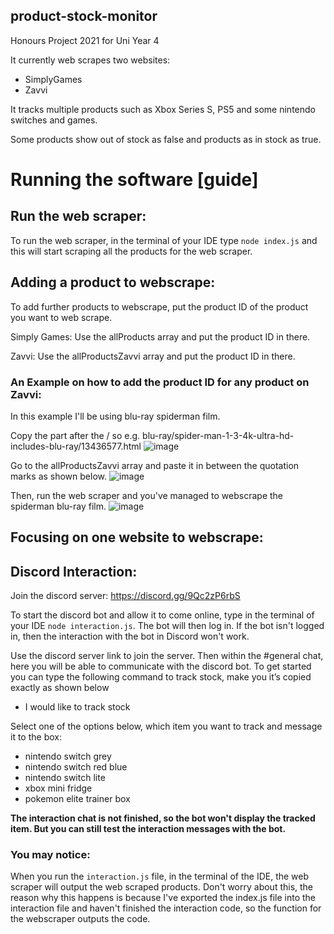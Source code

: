 ## product-stock-monitor

Honours Project 2021 for Uni Year 4

It currently web scrapes two websites:

- SimplyGames
- Zavvi

It tracks multiple products such as Xbox Series S, PS5 and some nintendo switches and games.

Some products show out of stock as false and products as in stock as true.

# Running the software [guide]

## Run the web scraper:

To run the web scraper, in the terminal of your IDE type `node index.js` and this will start scraping all the products for the web scraper.

## Adding a product to webscrape:

To add further products to webscrape, put the product ID of the product you want to web scrape.

Simply Games:
Use the allProducts array and put the product ID in there.

Zavvi:
Use the allProductsZavvi array and put the product ID in there.

### An Example on how to add the product ID for any product on Zavvi:
In this example I'll be using blu-ray spiderman film.

Copy the part after the / so e.g. blu-ray/spider-man-1-3-4k-ultra-hd-includes-blu-ray/13436577.html
![image](https://user-images.githubusercontent.com/23563378/167905134-01894d8d-9475-4765-9512-786f4ca5b49b.png)

Go to the allProductsZavvi array and paste it in between the quotation marks as shown below.
![image](https://user-images.githubusercontent.com/23563378/167905481-37deaba6-cba8-4cc8-b115-b97a882f37f5.png)

Then, run the web scraper and you've managed to webscrape the spiderman blu-ray film.
![image](https://user-images.githubusercontent.com/23563378/167906301-0f481d9c-7412-4957-8ae9-7d69ccba0b9d.png)



## Focusing on one website to webscrape:


## Discord Interaction:

Join the discord server: https://discord.gg/9Qc2zP6rbS

To start the discord bot and allow it to come online, type in the terminal of your IDE `node interaction.js`. The bot will then log in. If the bot isn't logged in, then the interaction with the bot in Discord won't work.

Use the discord server link to join the server. Then within the #general chat, here you will be able to communicate with the discord bot. To get started you can type the following command to track stock, make you it’s copied exactly as shown below

- I would like to track stock

Select one of the options below, which item you want to track and message it to the box:

- nintendo switch grey
- nintendo switch red blue
- nintendo switch lite
- xbox mini fridge
- pokemon elite trainer box

**The interaction chat is not finished, so the bot won't display the tracked item. But you can still test the interaction messages with the bot.**

### You may notice:
When you run the `interaction.js` file, in the terminal of the IDE, the web scraper will output the web scraped products. Don't worry about this, the reason why this happens is because I've exported the index.js file into the interaction file and haven't finished the interaction code, so the function for the webscraper outputs the code.

